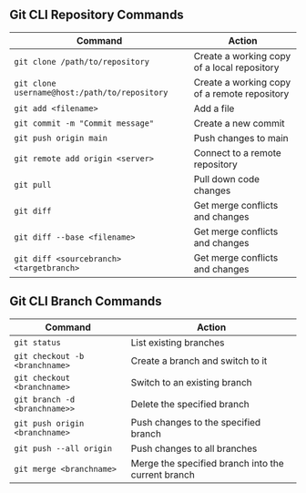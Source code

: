 ## Git CLI Repository Commands

| Command                                       | Action                                       |
| --------------------------------------------- | -------------------------------------------- |
| `git clone /path/to/repository`               | Create a working copy of a local repository  |
| `git clone username@host:/path/to/repository` | Create a working copy of a remote repository |
| `git add <filename>`                          | Add a file                                   |
| `git commit -m "Commit message"`              | Create a new commit                          |
| `git push origin main`                        | Push changes to main                         |
| `git remote add origin <server>`              | Connect to a remote repository               |
| `git pull`                                    | Pull down code changes                       |
| `git diff`                                    | Get merge conflicts and changes              |
| `git diff --base <filename>`                  | Get merge conflicts and changes              |
| `git diff <sourcebranch> <targetbranch>`      | Get merge conflicts and changes              |

## Git CLI Branch Commands

| Command                        | Action                                             |
| ------------------------------ | -------------------------------------------------- |
| `git status`                   | List existing branches                             |
| `git checkout -b <branchname>` | Create a branch and switch to it                   |
| `git checkout <branchname>`    | Switch to an existing branch                       |
| `git branch -d <branchname>>`  | Delete the specified branch                        |
| `git push origin <branchname>` | Push changes to the specified branch               |
| `git push --all origin`        | Push changes to all branches                       |
| `git merge <branchname>`       | Merge the specified branch into the current branch |